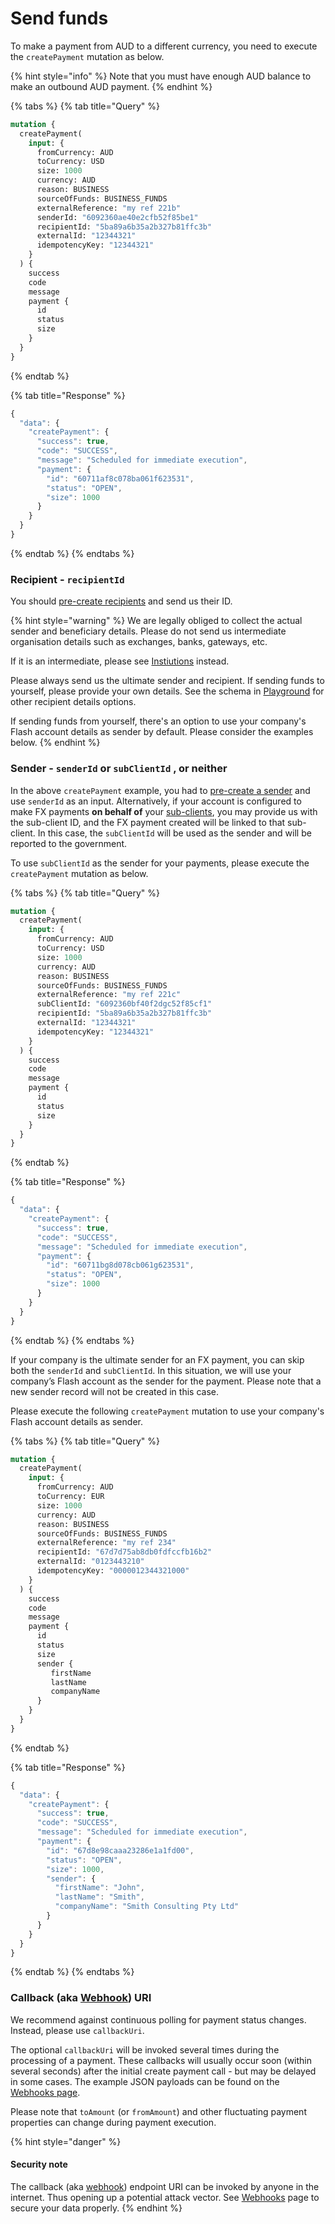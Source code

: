 # Send funds

To make a payment from AUD to a different currency, you need to execute the `createPayment` mutation as below.&#x20;

{% hint style="info" %}
Note that you must have enough AUD balance to make an outbound AUD payment.
{% endhint %}

{% tabs %}
{% tab title="Query" %}
```graphql
mutation {
  createPayment(
    input: {
      fromCurrency: AUD
      toCurrency: USD
      size: 1000
      currency: AUD
      reason: BUSINESS
      sourceOfFunds: BUSINESS_FUNDS
      externalReference: "my ref 221b"
      senderId: "6092360ae40e2cfb52f85be1"
      recipientId: "5ba89a6b35a2b327b81ffc3b"
      externalId: "12344321"
      idempotencyKey: "12344321"
    }
  ) {
    success
    code
    message
    payment {
      id
      status
      size
    }
  }
}
```
{% endtab %}

{% tab title="Response" %}
```javascript
{
  "data": {
    "createPayment": {
      "success": true,
      "code": "SUCCESS",
      "message": "Scheduled for immediate execution",
      "payment": {
        "id": "60711af8c078ba061f623531",
        "status": "OPEN",
        "size": 1000
      }
    }
  }
}
```
{% endtab %}
{% endtabs %}

### Recipient - `recipientId`

You should [pre-create recipients](../recipients/#create-a-recipient) and send us their ID.

{% hint style="warning" %}
We are legally obliged to collect the actual sender and beneficiary details. Please do not send us intermediate organisation details such as exchanges, banks, gateways, etc.

If it is an intermediate, please see [Instiutions](send-funds.md#institutions) instead.

Please always send us the ultimate sender and recipient. If sending funds to yourself,  please provide your own details. See the schema in [Playground](https://api.uat.flash-payments.com.au/) for other recipient details options.

If sending funds from yourself, there's an option to use your company's Flash account details as sender by default. Please consider the examples below.
{% endhint %}

### Sender - `senderId` or `subClientId` , or neither <a href="#sender-senderid-or-subclientid-or-neither" id="sender-senderid-or-subclientid-or-neither"></a>

In the above `createPayment` example, you had to [pre-create a sender](https://developer.flash-payments.com/senders#create-a-sender) and use `senderId` as an input. Alternatively, if your account is configured to make FX payments **on behalf of** your [sub-clients](https://developer.flash-payments.com/sub-clients), you may provide us with the sub-client ID, and the FX payment created will be linked to that sub-client. In this case, the `subClientId` will be used as the sender and will be reported to the government.

To use `subClientId` as the sender for your payments, please execute the `createPayment` mutation as below.

{% tabs %}
{% tab title="Query" %}
```graphql
mutation {
  createPayment(
    input: {
      fromCurrency: AUD
      toCurrency: USD
      size: 1000
      currency: AUD
      reason: BUSINESS
      sourceOfFunds: BUSINESS_FUNDS
      externalReference: "my ref 221c"
      subClientId: "6092360bf40f2dgc52f85cf1"
      recipientId: "5ba89a6b35a2b327b81ffc3b"
      externalId: "12344321"
      idempotencyKey: "12344321"
    }
  ) {
    success
    code
    message
    payment {
      id
      status
      size
    }
  }
}
```
{% endtab %}

{% tab title="Response" %}
```javascript
{
  "data": {
    "createPayment": {
      "success": true,
      "code": "SUCCESS",
      "message": "Scheduled for immediate execution",
      "payment": {
        "id": "60711bg8d078cb061g623531",
        "status": "OPEN",
        "size": 1000
      }
    }
  }
}
```
{% endtab %}
{% endtabs %}

If your company is the ultimate sender for an FX payment, you can skip both the `senderId` and `subClientId`. In this situation, we will use your company’s Flash account as the sender for the payment. Please note that a new sender record will not be created in this case.

Please execute the following `createPayment` mutation to use your company's Flash account details as sender.

{% tabs %}
{% tab title="Query" %}
```graphql
mutation {
  createPayment(
    input: {
      fromCurrency: AUD
      toCurrency: EUR
      size: 1000
      currency: AUD
      reason: BUSINESS
      sourceOfFunds: BUSINESS_FUNDS
      externalReference: "my ref 234"
      recipientId: "67d7d75ab8db0fdfccfb16b2"
      externalId: "0123443210"
      idempotencyKey: "0000012344321000"
    }
  ) {
    success
    code
    message
    payment {
      id
      status
      size
      sender {
         firstName
         lastName
         companyName
      }
    }
  }
}
```
{% endtab %}

{% tab title="Response" %}
```javascript
{
  "data": {
    "createPayment": {
      "success": true,
      "code": "SUCCESS",
      "message": "Scheduled for immediate execution",
      "payment": {
        "id": "67d8e98caaa23286e1a1fd00",
        "status": "OPEN",
        "size": 1000,
        "sender": {
          "firstName": "John",
          "lastName": "Smith",
          "companyName": "Smith Consulting Pty Ltd"
        }
      }
    }
  }
}
```
{% endtab %}
{% endtabs %}

### Callback (aka [Webhook](../webhooks/adhoc-webhooks.md)) URI

We recommend against continuous polling for payment status changes. Instead, please use `callbackUri`.

The optional `callbackUri` will be invoked several times during the processing of a payment. These callbacks will usually occur soon (within several seconds) after the initial create payment call - but may be delayed in some cases. The example JSON payloads can be found on the [Webhooks page](../webhooks/#example-payloads).

Please note that `toAmount` (or `fromAmount`) and other fluctuating payment properties can change during payment execution.

{% hint style="danger" %}
#### Security note

The callback (aka [webhook](../webhooks/adhoc-webhooks.md)) endpoint URI can be invoked by anyone in the internet. Thus opening up a potential attack vector. See [Webhooks](../webhooks/adhoc-webhooks.md) page to secure your data properly.
{% endhint %}
